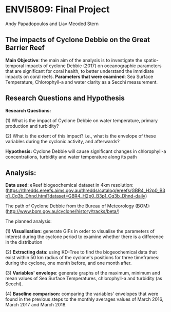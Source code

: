 # ENVI5809: Final Project
Andy Papadopoulos and Liav Meoded Stern

## The impacts of Cyclone Debbie on the Great Barrier Reef
**Main Objective**: the main aim of the analysis is to investigate the spatio-temporal impacts of cyclone Debbie (2017) on oceanographic parameters that are significant for coral health, to better understand the immidiate impacts on coral reefs. 
**Parameters that were examined**: Sea Surface Temperature, Chlorophyll-a and water clarity as a Secchi measurement. 

## Research Questions and Hypothesis 
**Research Questions:**

(1) What is the impact of Cyclone Debbie on water temperature, primary production and turbidity?

(2) What is the extent of this impact? i.e., what is the envelope of these variables during the cyclonic activity, and afterwards?

**Hypothesis:** Cyclone Debbie will cause significant changes in chlorophyll-a concentrations, turbidity and water temperature along its path

## Analysis:
**Data used**: 
eReef biogeochemical dataset in 4km resolution: (https://thredds.ereefs.aims.gov.au/thredds/catalog/ereefs/GBR4_H2p0_B3p1_Cq3b_Dhnd.html?dataset=GBR4_H2p0_B3p1_Cq3b_Dhnd-daily)

The path of Cyclone Debbie from the Bureau of Meteorology (BOM): (http://www.bom.gov.au/cyclone/history/tracks/beta/)

The planned analysis:

(1) **Visualisation:** generate GIFs in order to visualise the parameters of interest during the cyclone period to examine whether there is a difference in the distribution

(2) **Extracting data:** using KD-Tree to find the biogeochemical data that exist within 50 km radius of the cyclone's positions for three timeframes: during the cyclone, one month before, and one month after. 

(3) **Variables' envelope**: generate graphs of the maximum, minimum and mean values of Sea Surface Temperatures, chlorophyll-a and turbidity (as Secchi). 

(4) **Baseline comparison:** comparing the variables' envelopes that were found in the previous steps to the monthly averages values of March 2016, March 2017 and March 2018. 

